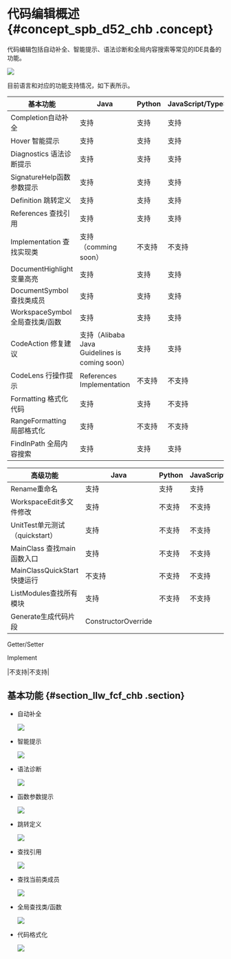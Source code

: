 # 代码编辑概述 {#concept_spb_d52_chb .concept}

代码编辑包括自动补全、智能提示、语法诊断和全局内容搜索等常见的IDE具备的功能。

![](http://static-aliyun-doc.oss-cn-hangzhou.aliyuncs.com/assets/img/138305/155417518640839_zh-CN.png)

目前语言和对应的功能支持情况，如下表所示。

|基本功能|Java|Python|JavaScript/TypeScript|
|----|----|------|---------------------|
|Completion自动补全|支持|支持|支持|
|Hover 智能提示|支持|支持|支持|
|Diagnostics 语法诊断提示|支持|支持|支持|
|SignatureHelp函数参数提示|支持|支持|支持|
|Definition 跳转定义|支持|支持|支持|
|References 查找引用|支持|支持|支持|
|Implementation 查找实现类|支持（comming soon）|不支持|不支持|
|DocumentHighlight 变量高亮|支持|支持|支持|
|DocumentSymbol 查找类成员|支持|支持|支持|
|WorkspaceSymbol 全局查找类/函数|支持|支持|支持|
|CodeAction 修复建议|支持（Alibaba Java Guidelines is coming soon）|支持|支持|
|CodeLens 行操作提示|References Implementation|不支持|不支持|
|Formatting 格式化代码|支持|支持|不支持|
|RangeFormatting 局部格式化|支持|不支持|不支持|
|FindInPath 全局内容搜索|支持|支持|支持|

|高级功能|Java|Python|JavaScript/TypeScript|
|----|----|------|---------------------|
|Rename重命名|支持|支持|支持|
|WorkspaceEdit多文件修改|支持|不支持|不支持|
|UnitTest单元测试（quickstart）|支持|不支持|不支持|
|MainClass 查找main函数入口|支持|不支持|不支持|
|MainClassQuickStart快捷运行|不支持|不支持|不支持|
|ListModules查找所有模块|支持|不支持|不支持|
|Generate生成代码片段|ConstructorOverride

Getter/Setter

Implement

|不支持|不支持|

## 基本功能 {#section_llw_fcf_chb .section}

-   自动补全

    ![](images/40840_zh-CN.gif)

-   智能提示

    ![](images/40841_zh-CN.gif)

-   语法诊断

    ![](images/40842_zh-CN.gif)

-   函数参数提示

    ![](images/40851_zh-CN.gif)

-   跳转定义

    ![](images/40852_zh-CN.gif)

-   查找引用

    ![](images/40853_zh-CN.gif)

-   查找当前类成员

    ![](images/40854_zh-CN.gif)

-   全局查找类/函数

    ![](images/40855_zh-CN.gif)

-   代码格式化

    ![](images/40856_zh-CN.gif)


